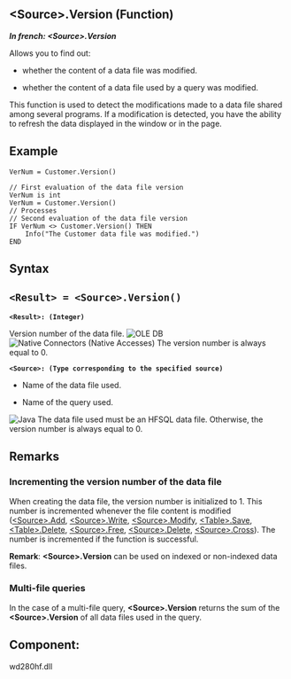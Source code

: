 


## &lt;Source&gt;.Version (Function)

***In french: &lt;Source&gt;.Version***



<a name="XUse"></a>
<a name="Use"></a>
<a name="description"></a>
Allows you to find out:

- whether the content of a data file was modified.

- whether the content of a data file used by a query was modified.




This function is used to detect the modifications made to a data file shared among several programs. If a modification is detected, you have the ability to refresh the data displayed in the window or in the page.


<a name="Example1"></a>
<a name="sample_code"></a>

## Example


```wl
VerNum = Customer.Version()
```
<a name="Example2"></a>

```wl
// First evaluation of the data file version
VerNum is int
VerNum = Customer.Version()
// Processes
// Second evaluation of the data file version
IF VerNum <> Customer.Version() THEN
	Info("The Customer data file was modified.")
END
```

<a name="XSYNTAX"></a>
<a name="SYNTAX1"></a>

## Syntax

`<Result> = <Source>.Version()`
---

**`<Result>: (Integer)`**

Version number of the data file.
![OLE DB](https://doc.pcsoft.fr/ext/images/us/OLEDB.png)![Native Connectors (Native Accesses)](https://doc.pcsoft.fr/ext/images/us/AN.png) The version number is always equal to 0.

**`<Source>: (Type corresponding to the specified source)`**



- Name of the data file used.

- Name of the query used.


![Java](https://doc.pcsoft.fr/ext/images/us/JAVA.png) The data file used must be an HFSQL data file. Otherwise, the version number is always equal to 0.



<a name="NOTE0"></a>
<a name="NOTE0_1"></a>

## Remarks


### Incrementing the version number of the data file
<a name="incrementing_the_version_number_the_data_file_ELTPARAGRAPHE000243"></a>

When creating the data file, the version number is initialized to 1. This number is incremented whenever the file content is modified ([&lt;Source&gt;.Add](../WDLang4/1000024187.md), [&lt;Source&gt;.Write](../WDLang4/1000024331.md), [&lt;Source&gt;.Modify](../WDLang4/1000025038.md), [&lt;Table&gt;.Save](../WDLang1/1000024249.md), [&lt;Table&gt;.Delete](../WDLang1/1000024289.md), [&lt;Source&gt;.Free](../WDLang4/1000025010.md), [&lt;Source&gt;.Delete](../WDLang4/1000025071.md), [&lt;Source&gt;.Cross](../WDLang4/1000025051.md)). The number is incremented if the function is successful.

**Remark**: **&lt;Source&gt;.Version** can be used on indexed or non-indexed data files.
<a name="NOTE0_2"></a>


### Multi-file queries
<a name="multifile_queries_ELTPARAGRAPHE000297"></a>

In the case of a multi-file query, **&lt;Source&gt;.Version** returns the sum of the **&lt;Source&gt;.Version** of all data files used in the query.

<a name="XComponent"></a>

## Component:
wd280hf.dll
